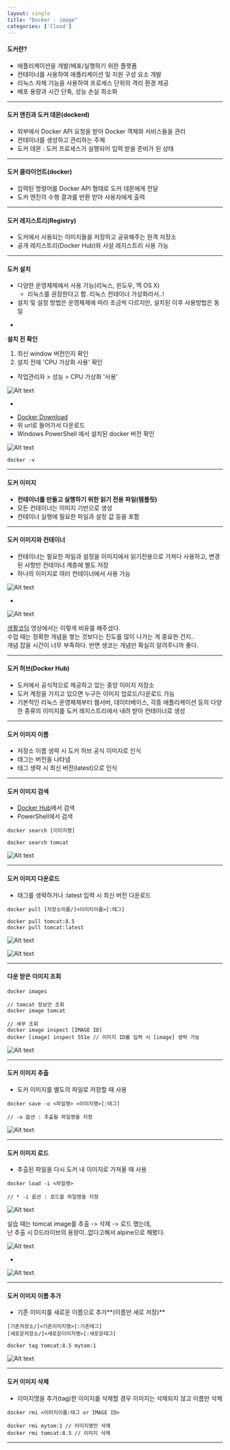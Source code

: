 ```yaml
---
layout: single
title: "Docker - image"
categories: ['Cloud']
---
```


#### 도커란?
* 애플리케이션을 개발/배포/실행하기 위한 플랫폼
* 컨테이너를 사용하여 애플리케이션 및 지원 구성 요소 개발
* 리눅스 자체 기능을 사용하여 프로세스 단위의 격리 환경 제공
* 배포 용량과 시간 단축, 성능 손실 최소화
   
***

#### 도커 엔진과 도커 데몬(dockerd)
* 외부에서 Docker API 요청을 받아 Docker 객체와 서비스들을 관리
* 컨테이너를 생성하고 관리하는 주체
* 도커 데몬 : 도커 프로세스가 실행되어 입력 받을 준비가 된 상태
   
***

#### 도커 클라이언트(docker)
* 입력된 명령어를 Docker API 형태로 도커 데몬에게 전달
* 도커 엔진의 수행 결과를 반환 받아 사용자에게 출력
   
***

#### 도커 레지스트리(Registry)
* 도커에서 사용되는 이미지들을 저장하고 공유해주는 원격 저장소
* 공개 레지스트리(Docker Hub)와 사설 레지스트리 사용 가능
   
***

#### 도커 설치
* 다양한 운영체제에서 사용 가능(리눅스, 윈도우, 맥 OS X)
    * 리눅스를 권장한다고 함. 리눅스 컨테이너 가상화라서..!
* 설치 및 설정 방법은 운영체제에 따라 조금씩 다르지만, 설치된 이후 사용방법은 동일
   
-
   
**설치 전 확인**   
1) 최신 window 버전인지 확인
2) 설치 전에 'CPU 가상화 사용' 확인
- 작업관리자 > 성능 > CPU 가상화 '사용'
   
![Alt text](/assets/images/cloud/docker/docker01.jpg)  
   
-
   
* [Docker Download]
* 위 url로 들어가서 다운로드
* Windows PowerShell 에서 설치된 docker 버전 확인
   
![Alt text](/assets/images/cloud/docker/docker02.jpg)  
   
```
docker -v
```   

***

#### 도커 이미지
* **컨테이너를 만들고 실행하기 위한 읽기 전용 파일(템플릿)**
* 모든 컨테이너는 이미지 기반으로 생성
* 컨테이너 실행에 필요한 파일과 설정 값 등을 포함  
   
***

#### 도커 이미지와 컨테이너
* 컨테이너는 필요한 파일과 설정을 이미지에서 읽기전용으로 가져다 사용하고, 변경된 사항만 컨테이너 계층에 별도 저장
* 하나의 이미지로 여러 컨테이너에서 사용 가능
   
![Alt text](/assets/images/cloud/docker/docker03.jpg)  
   
-
   
![Alt text](/assets/images/cloud/docker/docker03_2.jpg)  
   
[생활코딩] 영상에서는 이렇게 비유를 해주셨다.   
수업 때는 정확한 개념을 쌓는 것보다는 진도를 많이 나가는 게 중요한 건지..   
개념 잡을 시간이 너무 부족하다. 반면 생코는 개념만 확실히 알려주니까 좋다.   
   
***

####  도커 허브(Docker Hub)
* 도커에서 공식적으로 제공하고 있는 중앙 이미지 저장소
* 도커 계정을 가지고 있으면 누구든 이미지 업로드/다운로드 가능
* 기본적인 리눅스 운영체제부터 웹서버, 데이터베이스, 각종 애플리케이션 등의 다양한 종류의 이미지를 도커 레지스트리에서 내려 받아 컨테이너로 생성
   
***

#### 도커 이미지 이름
* 저장소 이름 생략 시 도커 허브 공식 이미지로 인식
* 태그는 버전을 나타냄
* 태그 생략 시 최신 버전(latest)으로 인식
   
***

#### 도커 이미지 검색
* [Docker Hub]에서 검색
* PowerShell에서 검색
   
```
docker search [이미지명]

docker search tomcat
```
   
![Alt text](/assets/images/cloud/docker/docker04.jpg)  
   
***

#### 도커 이미지 다운로드
* 태그를 생략하거나 :latest 입력 시 최신 버전 다운로드
   
```
docker pull [저장소이름/]<이미지이름>[:태그]

docker pull tomcat:8.5
docker pull tomcat:latest
```   
   
![Alt text](/assets/images/cloud/docker/docker05.jpg)  
   
![Alt text](/assets/images/cloud/docker/docker06.jpg)  
   
***

#### 다운 받은 이미지 조회
```
docker images
```
   
```
// tomcat 정보만 조회
docker image tomcat
```
   
```
// 세부 조회
docker image inspect [IMAGE ID]
docker [image] inspect 551e // 이미지 ID를 입력 시 [image] 생략 가능
```
   
![Alt text](/assets/images/cloud/docker/docker07.jpg)  
   
***

#### 도커 이미지 추출
* 도커 이미지를 별도의 파일로 저장할 때 사용
   
```
docker save -o <파일명> <이미지명>[:태그]

// -o 옵션 : 추출될 파일명을 지정
```   
    
![Alt text](/assets/images/cloud/docker/docker08.jpg)  
   
***

#### 도커 이미지 로드
* 추출된 파일을 다시 도커 내 이미지로 가져올 때 사용
   
```
docker load -i <파일명>

// * -i 옵션 : 로드할 파일명을 지정
```
   
![Alt text](/assets/images/cloud/docker/docker09.jpg)  
   
실습 때는 tomcat image를 추출 -> 삭제 -> 로드 했는데,   
난 추출 시 D드라이브의 용량이..없다고해서 alpine으로 해봤다.   
   
![Alt text](/assets/images/cloud/docker/docker11.jpg)  
   
-
   
![Alt text](/assets/images/cloud/docker/docker12.jpg)  
   
***

#### 도커 이미지 이름 추가
* 기존 이미지를 새로운 이름으로 추가**(이름만 새로 저장)**
   
```
[기존저장소/]<기존이미지명>[:기존태그]
[새로운저장소/]<새로운이미지명>[:새로운태그]

docker tag tomcat:8.5 mytom:1
```
   
![Alt text](/assets/images/cloud/docker/docker10.jpg)  
   
***
   
#### 도커 이미지 삭제
* 이미지명을 추가(tag)한 이미지를 삭제할 경우 이미지는 삭제되지 않고 이름만 삭제
   
```
docker rmi <이미지이름:태그 or IMAGE ID>

docker rmi mytom:1 // 이미지명만 삭제
docker rmi tomcat:8.5 // 이미지 삭제
```   
   
***




















[Docker Download]: https://www.docker.com/get-started
[Docker Hub]: https://hub.docker.com/
[생활코딩]: https://www.youtube.com/watch?v=EbTJtanJUfE&list=PLuHgQVnccGMDeMJsGq2O-55Ymtx0IdKWf&index=3